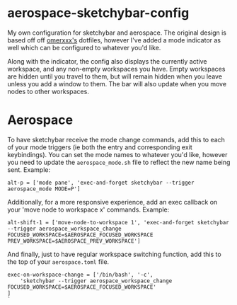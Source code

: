 # aerospace-sketchybar-config
My own configuration for sketchybar and aerospace. The original design is based off off [omerxxx's](https://github.com/omerxx/dotfiles) dotfiles, however I've added a mode indicator as well which can be configured to whatever you'd like.

Along with the indicator, the config also displays the currently active workspace, and any non-empty workspaces you have. Empty workspaces are hidden until you travel to them, but will remain hidden when you leave unless you add a window to them. The bar will also update when you move nodes to other workspaces.


# Aerospace

To have sketchybar receive the mode change commands, add this to each of your mode triggers (ie both the entry and corresponding exit keybindings).
You can set the mode names to whatever you'd like, however you need to update the `aerospace_mode.sh` file to reflect the new name being sent.
Example:

```
alt-p = ['mode pane', 'exec-and-forget sketchybar --trigger aerospace_mode MODE=P']
```

Additionally, for a more responsive experience, add an exec callback on your 'move node to workspace x' commands.
Example:

```
alt-shift-1 = ['move-node-to-workspace 1', 'exec-and-forget sketchybar --trigger aerospace_workspace_change FOCUSED_WORKSPACE=$AEROSPACE_FOCUSED_WORKSPACE PREV_WORKSPACE=$AEROSPACE_PREV_WORKSPACE']
```

And finally, just to have regular workspace switching function, add this to the top of your `aerospace.toml` file.

```
exec-on-workspace-change = ['/bin/bash', '-c',
    'sketchybar --trigger aerospace_workspace_change FOCUSED_WORKSPACE=$AEROSPACE_FOCUSED_WORKSPACE'
]
`
